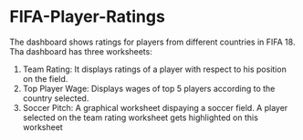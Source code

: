 # FIFA-Player-Ratings

The dashboard shows ratings for players from different countries in FIFA 18. 
Tha dashboard has three worksheets: 
1. Team Rating: It displays ratings of a player with respect to his position on the field.
2. Top Player Wage: Displays wages of top 5 players according to the country selected. 
3. Soccer Pitch: A graphical worksheet dispaying a soccer field. A player selected on the team rating worksheet gets highlighted on this worksheet

